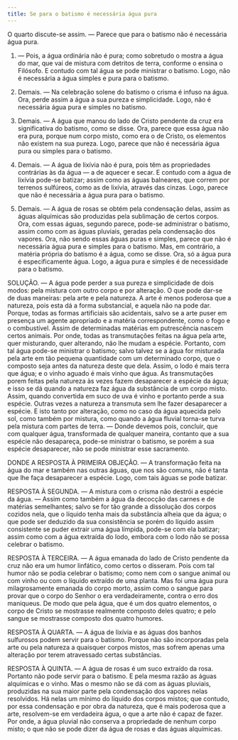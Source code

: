 ```yaml
---
title: Se para o batismo é necessária água pura
---
```


O quarto discute-se assim. — Parece que para o batismo não é necessária água pura.  

1. — Pois, a água ordinária não é pura; como sobretudo o mostra a água do mar, que vai de mistura com detritos de terra, conforme o ensina o Filósofo. E contudo com tal água se pode ministrar o batismo. Logo, não é necessária a água simples e pura para o batismo.  

2. Demais. — Na celebração solene do batismo o crisma é infuso na água. Ora, perde assim a água a sua pureza e simplicidade. Logo, não é necessária água pura e simples no batismo.  

3. Demais. — A água que manou do lado de Cristo pendente da cruz era significativa do batismo, como se disse. Ora, parece que essa água não era pura, porque num corpo misto, como era o de Cristo, os elementos não existem na sua pureza. Logo, parece que não é necessária água pura ou simples para o batismo.  

4. Demais. — A água de lixívia não é pura, pois têm as propriedades contrárias às da água — a de aquecer e secar. E contudo com a água de lixívia pode-se batizar; assim como as águas balneares, que correm por terrenos sulfúreos, como as de lixívia, através das cinzas. Logo, parece que não é necessária a água pura para o batismo.  

5. Demais. — A água de rosas se obtém pela condensação delas, assim as águas alquímicas são produzidas pela sublimação de certos corpos. Ora, com essas águas, segundo parece, pode-se administrar o batismo, assim como com as águas pluviais, geradas pela condensação dos vapores. Ora, não sendo essas águas puras e simples, parece que não é necessária água pura e simples para o batismo.  Mas, em contrário, a matéria própria do batismo é a água, como se disse. Ora, só a água pura é especificamente água. Logo, a água pura e simples é de necessidade para o batismo.  

SOLUÇÃO. — A água pode perder a sua pureza e simplicidade de dois modos: pela mistura com outro corpo e por alteração. O que pode dar-se de duas maneiras: pela arte e pela natureza. A arte é menos poderosa que a natureza, pois esta dá a forma substancial, e aquela não na pode dar. Porque, todas as formas artificiais são acidentais, salvo se a arte puser em presença um agente apropriado e a matéria correspondente, como o fogo e o combustível. Assim de determinadas matérias em putrescência nascem certos animais.  Por onde, todas as transmutações feitas na água pela arte, quer misturando, quer alterando, não lhe mudam a espécie. Portanto, com tal água pode-se ministrar o batismo; salvo talvez se a água for misturada pela arte em tão pequena quantidade com um determinado corpo, que o composto seja antes da natureza deste que dela. Assim, o lodo é mais terra que água; e o vinho aguado é mais vinho que água.  As transmutações porem feitas pela natureza às vezes fazem desaparecer a espécie da água; e isso se dá quando a natureza faz água da substância de um corpo misto. Assim, quando convertida em suco de uva é vinho e portanto perde a sua espécie. Outras vezes a natureza a transmuta sem lhe fazer desaparecer a espécie. E isto tanto por alteração, como no caso da água aquecida pelo sol, como também por mistura, como quando a água fluvial torna-se turva pela mistura com partes de terra. — Donde devemos pois, concluir, que com qualquer água, transformada de qualquer maneira, contanto que a sua espécie não desapareça, pode-se ministrar o batismo, se porém a sua espécie desaparecer, não se pode ministrar esse sacramento. 

DONDE A RESPOSTA À PRIMEIRA OBJEÇÃO. — A transformação feita na água do mar e também nas outras águas, que nos são comuns, não é tanta que lhe faça desaparecer a espécie. Logo, com tais águas se pode batizar.  

RESPOSTA À SEGUNDA. — A mistura com o crisma não destrói a espécie da água. — Assim como também a água da decocção das carnes e de matérias semelhantes; salvo se for tão grande a dissolução dos corpos cozidos nela, que o líquido tenha mais da substância alheia que da água; o que pode ser deduzido da sua consistência se porém do líquido assim consistente se puder extrair uma água límpida, pode-se com ela batizar; assim como com a água extraída do lodo, embora com o lodo não se possa celebrar o batismo.  

RESPOSTA À TERCEIRA. — A água emanada do lado de Cristo pendente da cruz não era um humor linfático, como certos o disseram. Pois com tal humor não se podia celebrar o batismo; como nem com o sangue animal ou com vinho ou com o líquido extraído de uma planta. Mas foi uma água pura milagrosamente emanada do corpo morto, assim como o sangue para provar que o corpo do Senhor o era verdadeiramente, contra o erro dos maniqueus. De modo que pela água, que é um dos quatro elementos, o corpo de Cristo se mostrasse realmente composto deles quatro; e pelo sangue se mostrasse composto dos quatro humores.  

RESPOSTA À QUARTA. — A água de lixívia e as águas dos banhos sulfurosos podem servir para o batismo. Porque não são incorporadas pela arte ou pela natureza a quaisquer corpos mistos, mas sofrem apenas uma alteração por terem atravessado certas substâncias.  

RESPOSTA À QUINTA. — A água de rosas é um suco extraído da rosa. Portanto não pode servir para o batismo. E pela mesma razão as águas alquímicas e o vinho. Mas o mesmo não se dá com as águas pluviais, produzidas na sua maior parte pela condensação dos vapores nelas resolvidos. Há nelas um mínimo do líquido dos corpos mistos; que contudo, por essa condensação e por obra da natureza, que é mais poderosa que a arte, resolvem-se em verdadeira água, o que a arte não é capaz de fazer. Por onde, a água pluvial não conserva a propriedade de nenhum corpo misto; o que não se pode dizer da água de rosas e das águas alquímicas.